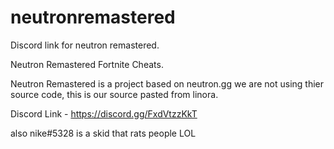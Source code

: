 # neutronremastered
Discord link for neutron remastered.


Neutron Remastered Fortnite Cheats.

Neutron Remastered is a project based on neutron.gg
we are not using thier source code, this is our source pasted from linora.

Discord Link - https://discord.gg/FxdVtzzKkT


also nike#5328 is a skid that rats people LOL
